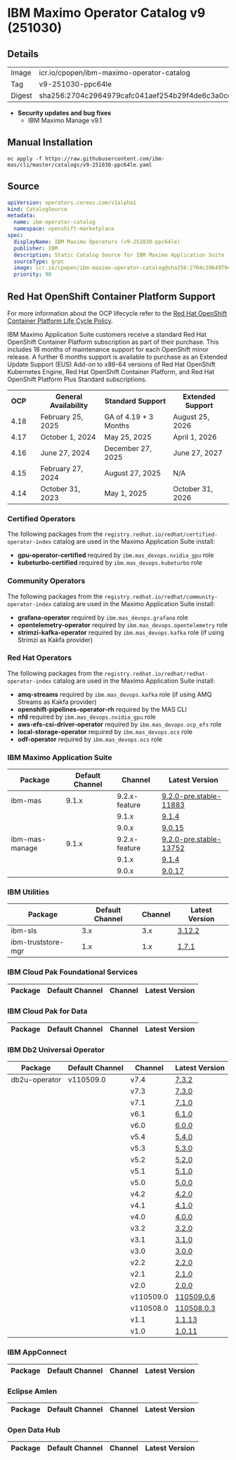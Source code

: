 IBM Maximo Operator Catalog v9 (251030)
===============================================================================

Details
-------------------------------------------------------------------------------
<table>
  <tr><td>Image</td><td>icr.io/cpopen/ibm-maximo-operator-catalog</tr></tr>
  <tr><td>Tag</td><td>v9-251030-ppc64le</tr></tr>
  <tr><td>Digest</td><td>sha256:2704c2964979cafc041aef254b29f4de6c3a0ce3bf034d2113f2d4e8f8cd95ab</tr></tr>
</table>


- **Security updates and bug fixes**
    - IBM Maximo Manage v9.1

Manual Installation
-------------------------------------------------------------------------------
`oc apply -f https://raw.githubusercontent.com/ibm-mas/cli/master/catalogs/v9-251030-ppc64le.yaml`


Source
-------------------------------------------------------------------------------
```yaml
apiVersion: operators.coreos.com/v1alpha1
kind: CatalogSource
metadata:
  name: ibm-operator-catalog
  namespace: openshift-marketplace
spec:
  displayName: IBM Maximo Operators (v9-251030-ppc64le)
  publisher: IBM
  description: Static Catalog Source for IBM Maximo Application Suite
  sourceType: grpc
  image: icr.io/cpopen/ibm-maximo-operator-catalog@sha256:2704c2964979cafc041aef254b29f4de6c3a0ce3bf034d2113f2d4e8f8cd95ab
  priority: 90
```


Red Hat OpenShift Container Platform Support
-------------------------------------------------------------------------------
For more information about the OCP lifecycle refer to the [Red Hat OpenShift Container Platform Life Cycle Policy](https://access.redhat.com/support/policy/updates/openshift/).

IBM Maximo Application Suite customers receive a standard Red Hat OpenShift Container Platform subscription as part of their purchase. This includes 18 months of maintenance support for each OpenShift minor release.  A further 6 months support is available to purchase as an Extended Update Support (EUS) Add-on to x86-64 versions of Red Hat OpenShift Kubernetes Engine, Red Hat OpenShift Container Platform, and Red Hat OpenShift Platform Plus Standard subscriptions.

<table class="compatabilityMatrix">
  <tr>
    <th>OCP</th><td rowspan="6" class="spacer"></td>
    <th>General Availability</th>
    <th>Standard Support</th>
    <th>Extended Support</th>
  </tr>
  <tr>
    <td class="firstColumn">4.18</td>
    <td>February 25, 2025</td>
    <td>GA of 4.19 + 3 Months</td>
    <td>August 25, 2026</td>
  </tr>
  <tr>
    <td class="firstColumn">4.17</td>
    <td>October 1, 2024</td>
    <td>May 25, 2025</td>
    <td>April 1, 2026</td>
  </tr>
  <tr>
    <td class="firstColumn">4.16</td>
    <td>June 27, 2024</td>
    <td>December 27, 2025</td>
    <td>June 27, 2027</td>
  </tr>
  <tr>
    <td class="firstColumn">4.15</td>
    <td>February 27, 2024</td>
    <td>August 27, 2025</td>
    <td>N/A</td>
  </tr>
  <tr>
    <td class="firstColumn">4.14</td>
    <td>October 31, 2023</td>
    <td>May 1, 2025</td>
    <td>October 31, 2026</td>
  </tr>
</table>


### Certified Operators
The following packages from the `registry.redhat.io/redhat/certified-operator-index` catalog are used in the Maximo Application Suite install:

- **gpu-operator-certified** required by `ibm.mas_devops.nvidia_gpu` role
- **kubeturbo-certified** required by `ibm.mas_devops.kubeturbo` role


### Community Operators
The following packages from the `registry.redhat.io/redhat/community-operator-index` catalog are used in the Maximo Application Suite install:

- **grafana-operator** required by `ibm.mas_devops.grafana` role
- **opentelemetry-operator** required by `ibm.mas_devops.opentelemetry` role
- **strimzi-kafka-operator** required by `ibm.mas_devops.kafka` role (if using Strimzi as Kakfa provider)


### Red Hat Operators
The following packages from the `registry.redhat.io/redhat/redhat-operator-index` catalog are used in the Maximo Application Suite install:

- **amq-streams** required by `ibm.mas_devops.kafka` role (if using AMQ Streams as Kakfa provider)
- **openshift-pipelines-operator-rh** required by the MAS CLI
- **nfd** required by `ibm.mas_devops.nvidia_gpu` role
- **aws-efs-csi-driver-operator**  required by `ibm.mas_devops.ocp_efs` role
- **local-storage-operator**  required by `ibm.mas_devops.ocs` role
- **odf-operator**  required by `ibm.mas_devops.ocs` role


### IBM Maximo Application Suite
| Package        | Default Channel   | Channel       | Latest Version                                                              |
|----------------|-------------------|---------------|-----------------------------------------------------------------------------|
| ibm-mas        | 9.1.x             | 9.2.x-feature | [9.2.0-pre.stable-11883](packages/ibm-mas/9.2.0-pre.stable-11883.md)        |
|                |                   | 9.1.x         | [9.1.4](packages/ibm-mas/9.1.4.md)                                          |
|                |                   | 9.0.x         | [9.0.15](packages/ibm-mas/9.0.15.md)                                        |
| ibm-mas-manage | 9.1.x             | 9.2.x-feature | [9.2.0-pre.stable-13752](packages/ibm-mas-manage/9.2.0-pre.stable-13752.md) |
|                |                   | 9.1.x         | [9.1.4](packages/ibm-mas-manage/9.1.4.md)                                   |
|                |                   | 9.0.x         | [9.0.17](packages/ibm-mas-manage/9.0.17.md)                                 |

### IBM Utilities
| Package            | Default Channel   | Channel   | Latest Version                                |
|--------------------|-------------------|-----------|-----------------------------------------------|
| ibm-sls            | 3.x               | 3.x       | [3.12.2](packages/ibm-sls/3.12.2.md)          |
| ibm-truststore-mgr | 1.x               | 1.x       | [1.7.1](packages/ibm-truststore-mgr/1.7.1.md) |

### IBM Cloud Pak Foundational Services
| Package   | Default Channel   | Channel   | Latest Version   |
|-----------|-------------------|-----------|------------------|

### IBM Cloud Pak for Data
| Package   | Default Channel   | Channel   | Latest Version   |
|-----------|-------------------|-----------|------------------|

### IBM Db2 Universal Operator
| Package       | Default Channel   | Channel   | Latest Version                                     |
|---------------|-------------------|-----------|----------------------------------------------------|
| db2u-operator | v110509.0         | v7.4      | [7.3.2](packages/db2u-operator/7.3.2.md)           |
|               |                   | v7.3      | [7.3.0](packages/db2u-operator/7.3.0.md)           |
|               |                   | v7.1      | [7.1.0](packages/db2u-operator/7.1.0.md)           |
|               |                   | v6.1      | [6.1.0](packages/db2u-operator/6.1.0.md)           |
|               |                   | v6.0      | [6.0.0](packages/db2u-operator/6.0.0.md)           |
|               |                   | v5.4      | [5.4.0](packages/db2u-operator/5.4.0.md)           |
|               |                   | v5.3      | [5.3.0](packages/db2u-operator/5.3.0.md)           |
|               |                   | v5.2      | [5.2.0](packages/db2u-operator/5.2.0.md)           |
|               |                   | v5.1      | [5.1.0](packages/db2u-operator/5.1.0.md)           |
|               |                   | v5.0      | [5.0.0](packages/db2u-operator/5.0.0.md)           |
|               |                   | v4.2      | [4.2.0](packages/db2u-operator/4.2.0.md)           |
|               |                   | v4.1      | [4.1.0](packages/db2u-operator/4.1.0.md)           |
|               |                   | v4.0      | [4.0.0](packages/db2u-operator/4.0.0.md)           |
|               |                   | v3.2      | [3.2.0](packages/db2u-operator/3.2.0.md)           |
|               |                   | v3.1      | [3.1.0](packages/db2u-operator/3.1.0.md)           |
|               |                   | v3.0      | [3.0.0](packages/db2u-operator/3.0.0.md)           |
|               |                   | v2.2      | [2.2.0](packages/db2u-operator/2.2.0.md)           |
|               |                   | v2.1      | [2.1.0](packages/db2u-operator/2.1.0.md)           |
|               |                   | v2.0      | [2.0.0](packages/db2u-operator/2.0.0.md)           |
|               |                   | v110509.0 | [110509.0.6](packages/db2u-operator/110509.0.6.md) |
|               |                   | v110508.0 | [110508.0.3](packages/db2u-operator/110508.0.3.md) |
|               |                   | v1.1      | [1.1.13](packages/db2u-operator/1.1.13.md)         |
|               |                   | v1.0      | [1.0.11](packages/db2u-operator/1.0.11.md)         |

### IBM AppConnect
| Package   | Default Channel   | Channel   | Latest Version   |
|-----------|-------------------|-----------|------------------|

### Eclipse Amlen
| Package   | Default Channel   | Channel   | Latest Version   |
|-----------|-------------------|-----------|------------------|

### Open Data Hub
| Package   | Default Channel   | Channel   | Latest Version   |
|-----------|-------------------|-----------|------------------|